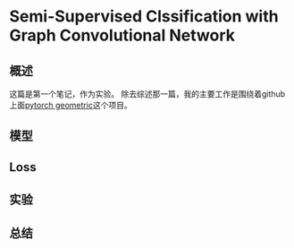 # Semi-Supervised Clssification with Graph Convolutional Network

## 概述
这篇是第一个笔记，作为实验。
    除去综述那一篇，我的主要工作是围绕着github上面[pytorch geometric](https://github.com/rusty1s/pytorch_geometric)这个项目。
## 模型

## Loss

## 实验

## 总结
